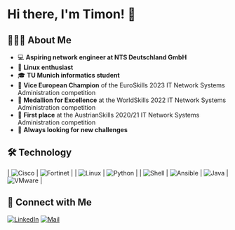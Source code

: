 # Hi there, I'm Timon! 👋

## 👨🏻‍💻 About Me

- 💻 **Aspiring network engineer at NTS Deutschland GmbH**
- 🐧 **Linux enthusiast**
- 🎓 **TU Munich informatics student**
- 🥈 **Vice European Champion** of the EuroSkills 2023 IT Network Systems Administration competition
- 🏅 **Medallion for Excellence** at the WorldSkills 2022 IT Network Systems Administration competition
- 🥇 **First place** at the AustrianSkills 2020/21 IT Network Systems Administration competition
- 🌱 **Always looking for new challenges**

## 🛠 Technology

| ![Cisco](https://img.shields.io/badge/Cisco-121011?style=for-the-badge&logo=cisco)    | ![Fortinet](https://img.shields.io/badge/Fortinet-121011?style=for-the-badge&logo=fortinet) |
| ![Linux](https://img.shields.io/badge/Linux-121011?style=for-the-badge&logo=linux)    | ![Python](https://img.shields.io/badge/Python-121011?style=for-the-badge&logo=python) |
| ![Shell](https://img.shields.io/badge/Shell-121011?style=for-the-badge&logo=gnu-bash) | ![Ansible](https://img.shields.io/badge/Ansible-121011?style=for-the-badge&logo=ansible)
| ![Java](https://img.shields.io/badge/Java-121011?style=for-the-badge&logo=oracle)     | ![VMware](https://img.shields.io/badge/VMware-121011?style=for-the-badge&logo=vmware) |

## 🤝 Connect with Me

[![LinkedIn](https://img.shields.io/badge/LinkedIn-121011?style=for-the-badge&logo=linkedin&logoColor=0A66C2)](https://www.linkedin.com/in/timon-schwarz/)
[![Mail](https://img.shields.io/badge/Mail-121011?style=for-the-badge&logo=gmail&logoColor=EA4335)](mailto:contact@timonschwarz.com)
